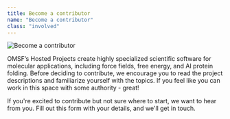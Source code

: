 ```yaml
---
title: Become a contributor
name: "Become a contributor"
class: "involved"
---
```


![Become a contributor](/images/member.svg)

OMSF’s Hosted Projects create highly specialized scientific software for molecular applications, including force fields, free energy, and AI protein folding. Before deciding to contribute, we encourage you to read the project descriptions and familiarize yourself with the topics. If you feel like you can work in this space with some authority - great!

If you're excited to contribute but not sure where to start, we want to hear from you. Fill out this form with your details, and we'll get in touch.